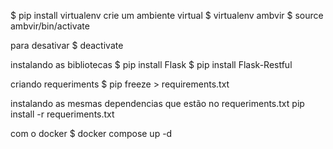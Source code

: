 $ pip install virtualenv
crie um ambiente virtual
$ virtualenv ambvir
$ source ambvir/bin/activate

para desativar
$ deactivate

instalando as bibliotecas
$ pip install Flask
$ pip install Flask-Restful

criando requeriments
$ pip freeze > requirements.txt

instalando as mesmas dependencias que estão no requeriments.txt
pip install -r requeriments.txt

com o docker
$ docker compose up -d
